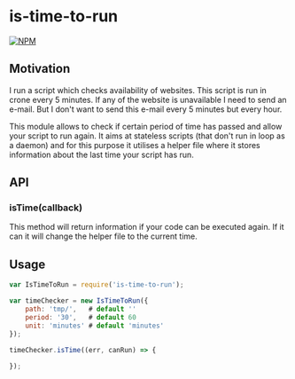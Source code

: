 # is-time-to-run

[![NPM](https://nodei.co/npm/is-time-to-run.png?downloads=true&downloadRank=true&stars=true)](https://nodei.co/npm/is-time-to-run/)

## Motivation
I run a script which checks availability of websites. This script is run in crone every 5 minutes. If any of the website is unavailable I need to send an e-mail. But I don't want to send this e-mail every 5 minutes but every hour.

This module allows to check if certain period of time has passed and allow your script to run again. It aims at stateless scripts (that don't run in loop as a daemon) and for this purpose it utilises a helper file where it stores information about the last time your script has run. 

## API
### isTime(callback)
This method will return information if your code can be executed again. If it can it will change the helper file to the current time.

## Usage

```javascript
var IsTimeToRun = require('is-time-to-run');

var timeChecker = new IsTimeToRun({
    path: 'tmp/',   # default ''
    period: '30',   # default 60
    unit: 'minutes' # default 'minutes'
});

timeChecker.isTime((err, canRun) => {
    
});
```